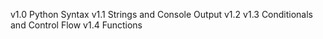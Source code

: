 v1.0 Python Syntax
v1.1 Strings and Console Output
v1.2 
v1.3 Conditionals and Control Flow
v1.4 Functions